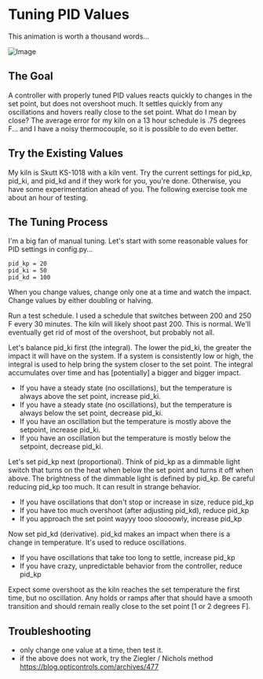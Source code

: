 Tuning PID Values
=================

This animation is worth a thousand words...

![Image](https://upload.wikimedia.org/wikipedia/commons/3/33/PID_Compensation_Animated.gif)

## The Goal
A controller with properly tuned PID values reacts quickly to changes in the set point, but does not overshoot much.  It settles quickly from any oscillations and hovers really close to the set point.  What do I mean by close? The average error for my kiln on a 13 hour schedule is .75 degrees F... and I have a noisy thermocouple, so it is possible to do even better.

## Try the Existing Values

My kiln is Skutt KS-1018 with a kiln vent.  Try the current settings for pid_kp, pid_ki, and pid_kd and if they work for you, you're done.  Otherwise, you have some experimentation ahead of you.  The following exercise took me about an hour of testing. 

## The Tuning Process

I'm a big fan of manual tuning. Let's start with some reasonable values for PID settings in config.py...

    pid_kp = 20
    pid_ki = 50
    pid_kd = 100

When you change values, change only one at a time and watch the impact. Change values by either doubling or halving.

Run a test schedule. I used a schedule that switches between 200 and 250 F every 30 minutes. The kiln will likely shoot past 200. This is normal. We'll eventually get rid of most of the overshoot, but probably not all.

Let's balance pid_ki first (the integral). The lower the pid_ki, the greater the impact it will have on the system. If a system is consistently low or high, the integral is used to help bring the system closer to the set point. The integral accumulates over time and has [potentially] a bigger and bigger impact.

* If you have a steady state (no oscillations), but the temperature is always above the set point, increase pid_ki.
* If you have a steady state (no oscillations), but the temperature is always below the set point, decrease pid_ki.
* If you have an oscillation but the temperature is mostly above the setpoint, increase pid_ki.
* If you have an oscillation but the temperature is mostly below the setpoint, decrease pid_ki.

Let's set pid_kp next (proportional). Think of pid_kp as a dimmable light switch that turns on the heat when below the set point and turns it off when above. The brightness of the dimmable light is defined by pid_kp. Be careful reducing pid_kp too much. It can result in strange behavior.

* If you have oscillations that don't stop or increase in size, reduce pid_kp
* If you have too much overshoot (after adjusting pid_kd), reduce pid_kp
* If you approach the set point wayyy tooo sloooowly, increase pid_kp
 
Now set pid_kd (derivative). pid_kd makes an impact when there is a change in temperature. It's used to reduce oscillations.

* If you have oscillations that take too long to settle, increase pid_kp
* If you have crazy, unpredictable behavior from the controller, reduce pid_kp

Expect some overshoot as the kiln reaches the set temperature the first time, but no oscillation.  Any holds or ramps after that should have a smooth transition and should remain really close to the set point [1 or 2 degrees F].

## Troubleshooting

* only change one value at a time, then test it.
* if the above does not work, try the Ziegler / Nichols method https://blog.opticontrols.com/archives/477
